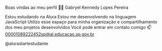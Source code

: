 Boas vindas ao meu perfil 💙💙
Gabryel Kennedy Lopes Pereira

Estou estudando na Alura
Estou me desenvolvendo na linguagem JavaScript
Utilizo esse espaço para minha organização e compartilhamento dos meu projetos desenvolvidos
Você pode entrar em contato comigo 📫
00001089222452sp@al.educacao.sp.gov.br

@alurastartestudante
